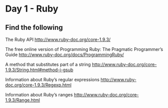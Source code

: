 # Day 1 - Ruby

## Find the following

The Ruby API
http://www.ruby-doc.org/core-1.9.3/

The free online version of Programming Ruby: The Pragmatic Programmer’s Guide
http://www.ruby-doc.org/docs/ProgrammingRuby/

A method that substitutes part of a string
http://www.ruby-doc.org/core-1.9.3/String.html#method-i-gsub

Information about Ruby’s regular expressions
http://www.ruby-doc.org/core-1.9.3/Regexp.html

Information about Ruby’s ranges
http://www.ruby-doc.org/core-1.9.3/Range.html